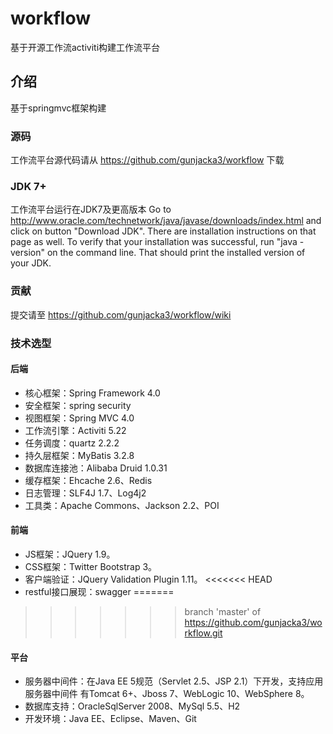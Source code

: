 # workflow
基于开源工作流activiti构建工作流平台

## 介绍

基于springmvc框架构建

### 源码

工作流平台源代码请从 https://github.com/gunjacka3/workflow 下载

### JDK 7+

工作流平台运行在JDK7及更高版本 Go to http://www.oracle.com/technetwork/java/javase/downloads/index.html and click on button "Download JDK".  There are installation instructions on that page as well. To verify that your installation was successful, run "java -version" on the command line.  That should print the installed version of your JDK.

### 贡献

提交请至 https://github.com/gunjacka3/workflow/wiki

### 技术选型

#### 后端
+ 核心框架：Spring Framework 4.0
+ 安全框架：spring security
+ 视图框架：Spring MVC 4.0
+ 工作流引擎：Activiti 5.22
+ 任务调度：quartz 2.2.2
+ 持久层框架：MyBatis 3.2.8
+ 数据库连接池：Alibaba Druid 1.0.31
+ 缓存框架：Ehcache 2.6、Redis
+ 日志管理：SLF4J 1.7、Log4j2
+ 工具类：Apache Commons、Jackson 2.2、POI

#### 前端
+ JS框架：JQuery 1.9。
+ CSS框架：Twitter Bootstrap 3。
+ 客户端验证：JQuery Validation Plugin 1.11。
<<<<<<< HEAD
+ restful接口展现：swagger
=======
>>>>>>> branch 'master' of https://github.com/gunjacka3/workflow.git

#### 平台
+ 服务器中间件：在Java EE 5规范（Servlet 2.5、JSP 2.1）下开发，支持应用服务器中间件
有Tomcat 6+、Jboss 7、WebLogic 10、WebSphere 8。
+ 数据库支持：OracleSqlServer 2008、MySql 5.5、H2
+ 开发环境：Java EE、Eclipse、Maven、Git
